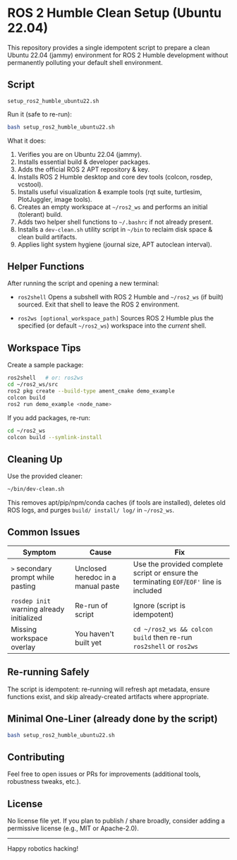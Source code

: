 # ROS 2 Humble Clean Setup (Ubuntu 22.04)

This repository provides a single idempotent script to prepare a clean Ubuntu 22.04 (jammy) environment for ROS 2 Humble development without permanently polluting your default shell environment.

## Script
`setup_ros2_humble_ubuntu22.sh`

Run it (safe to re-run):
```bash
bash setup_ros2_humble_ubuntu22.sh
```

What it does:
1. Verifies you are on Ubuntu 22.04 (jammy).
2. Installs essential build & developer packages.
3. Adds the official ROS 2 APT repository & key.
4. Installs ROS 2 Humble desktop and core dev tools (colcon, rosdep, vcstool).
5. Installs useful visualization & example tools (rqt suite, turtlesim, PlotJuggler, image tools).
6. Creates an empty workspace at `~/ros2_ws` and performs an initial (tolerant) build.
7. Adds two helper shell functions to `~/.bashrc` if not already present.
8. Installs a `dev-clean.sh` utility script in `~/bin` to reclaim disk space & clean build artifacts.
9. Applies light system hygiene (journal size, APT autoclean interval).

## Helper Functions
After running the script and opening a new terminal:

- `ros2shell`
  Opens a subshell with ROS 2 Humble and `~/ros2_ws` (if built) sourced. Exit that shell to leave the ROS 2 environment.

- `ros2ws [optional_workspace_path]`
  Sources ROS 2 Humble plus the specified (or default `~/ros2_ws`) workspace into the *current* shell.

## Workspace Tips
Create a sample package:
```bash
ros2shell   # or: ros2ws
cd ~/ros2_ws/src
ros2 pkg create --build-type ament_cmake demo_example
colcon build
ros2 run demo_example <node_name>
```

If you add packages, re-run:
```bash
cd ~/ros2_ws
colcon build --symlink-install
```

## Cleaning Up
Use the provided cleaner:
```bash
~/bin/dev-clean.sh
```
This removes apt/pip/npm/conda caches (if tools are installed), deletes old ROS logs, and purges `build/ install/ log/` in `~/ros2_ws`.

## Common Issues
| Symptom | Cause | Fix |
|---------|-------|-----|
| `>` secondary prompt while pasting | Unclosed heredoc in a manual paste | Use the provided complete script or ensure the terminating `EOF`/`EOF'` line is included |
| `rosdep init` warning already initialized | Re-run of script | Ignore (script is idempotent) |
| Missing workspace overlay | You haven't built yet | `cd ~/ros2_ws && colcon build` then re-run `ros2shell` or `ros2ws` |

## Re-running Safely
The script is idempotent: re-running will refresh apt metadata, ensure functions exist, and skip already-created artifacts where appropriate.

## Minimal One-Liner (already done by the script)
```bash
bash setup_ros2_humble_ubuntu22.sh
```

## Contributing
Feel free to open issues or PRs for improvements (additional tools, robustness tweaks, etc.).

## License
No license file yet. If you plan to publish / share broadly, consider adding a permissive license (e.g., MIT or Apache-2.0).

---
Happy robotics hacking!
